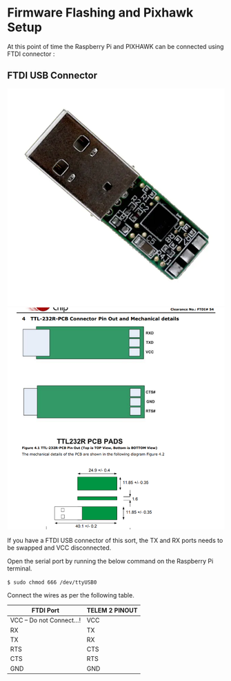 # Firmware Flashing and Pixhawk Setup

At this point of time the Raspberry Pi and PIXHAWK can be connected using FTDI connector :

## FTDI USB Connector

![FTDI USB Connector](resources/FTDI_USB_Connector.png)
![FTDI Wiring](resources/FTDI_Wiring.png)

If you have a FTDI USB connector of this sort, the TX and RX ports needs to be swapped and VCC disconnected.

Open the serial port by running the below command on the Raspberry Pi terminal.

`$ sudo chmod 666 /dev/ttyUSB0`

Connect the wires as per the following table.

|FTDI Port|TELEM 2 PINOUT|
|---|---|
|VCC – Do not Connect…!|VCC|
|RX	|TX|
|TX	|RX|
|RTS|	CTS|
|CTS|	RTS|
|GND|	GND|

<!---

## GPIO PINS

![GPIO PINS](resources/Upboard_GPIO.jpg)

The GPIO Pins can be connected to PIXHAWK using the below configuration : 

|GPIO PINS	|TELEM 2 PINOUT|
|---|---|
|PIN 8 (TX)|	RX|
|PIN 10 (RX)|	TX
|PIN 9 (GND)|	GND|

**DO NOT Connect the VCC pin…!**

Open the serial port by running the below command on the Upboard
```
sudo chmod 666 /dev/ttyS4
dmesg | grep tty
```
should show that ttyS4 is MMIO if the UPBoard kernel is properly installed and the connections properly made.

--->